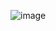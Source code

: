 
![image](https://user-images.githubusercontent.com/57319180/147733654-ac5bd388-3f89-4272-9367-3b9889b154d3.png)

